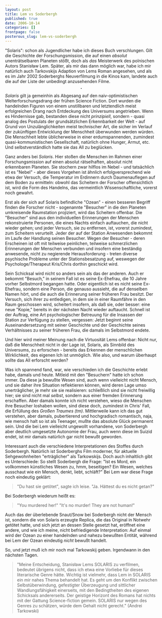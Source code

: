 ```yaml
---
layout: post
title: Lem vs Soderbergh
published: true
date: 2006-10-14
categories: []
frontpage: false 
posterous_slug: lem-vs-soderbergh
---
```

<p>"Solaris": schon als Jugendlicher habe ich dieses Buch verschlungen. Gilt die Geschichte der Forschungsmission, die auf einen <em>absolut</em> unentr&auml;tselbaren Planeten st&ouml;&szlig;t, doch als <em>das</em> Meisterwerk des polnischen Autors Stanis&#322;aw Lem. Sp&auml;ter, als mir das dann m&ouml;glich war, habe ich mir nat&uuml;rlich auch Tarkovskijs Adaption von Lems Roman angesehen, und als es im Jahr 2002 Soderberghs Neuverfilmung in die Kinos kam, landete auch die auf der Liste der unbedingt anzusehenden Filme.</p>

<center>
<img src="http://asphaltkaefer.open-lab.org/wp-content/solaris.jpg" alt="" style="border: 1px solid black;" />
</center>


<p><em>Solaris</em> gilt ja gemeinhin als Abgesang auf den naiv-optimistischen Welterforschungsdrang der fr&uuml;hen Science Fiction. Dort wurden die handelnden Figuren von einem unstillbaren und letztendlich meist erfolgreichen Drang nach Entdeckung des Universums angetrieben. Wenn es Hindernisse gab, bestanden diese nicht <em>prinzipiell</em>, sondern - quasi analog des Postulats der grunds&auml;tzlichen Erkennbarkeit der Welt - auf Grund von Unzul&auml;nglichkeiten meist technischer Art, die sicher im Verlauf der zuk&uuml;nftigen Entwicklung der Menschheit &uuml;berwunden werden w&uuml;rden. Die Menschheit lebte &uuml;blicherweise  in einer erdumspannenden, zumindest quasi-kommunistischen Gesellschaft, nat&uuml;rlich ohne Hunger, Armut, etc. Und selbstverst&auml;ndlich hatte sie das All zu begl&uuml;cken.</p>

<p>Ganz anders bei <em>Solaris</em>. Hier sto&szlig;en die Menschen im Rahmen einer Forschungsmission auf einen absolut r&auml;tselhaften, absolut nicht erkennbaren Planeten. Sie stochern zwar hilflos im Nebel - und tats&auml;chlich ist es "Nebel" - aber dieses Vorgehen ist &auml;hnlich erfolgversprechend wie etwa der Versuch, die Temperatur im Erdinnern durch Daumenauflegen auf dem Boden zu ermitteln: obwohl das Scheitern der Forscher offensichtlich ist, wird die Form des Handelns, das vermeintlich Wissenschaftliche, vorerst noch gewahrt.</p>

<p>Erst als der sich auf Solaris befindliche "Ozean" - einen besseren Begriff finden die Forscher nicht - sogenannte "Besucher" in die den Planeten umkreisende Raumstation projiziert, wird das Scheitern offenbar. Die "Besucher" sind aus den individuellen Erinnerungen der Menschen rekonstruierte Personen, die eines Nachts einfach auftauchen, die nicht wieder gehen; und jeder Versuch, sie zu entfernen, ist, vorerst zumindest, zum Scheitern verurteilt. Jeder der auf der Station Anwesenden bekommt im Laufe der Handlung seinen Besucher. Wegen der Besucher - deren Erscheinen ist oft mit teilweise peinlichen, teilweise schmerzlichen Erinnerungen der Menschen verbunden und insofern eine best&auml;ndig anwesende, nicht zu negierende Herausforderung - treten diverse psychische Probleme unter der Stationsbesatzung auf, weswegen der Psychologe/Therapeut Kris/Chris dorthin geschickt wird.</p>

<p>Sein Schicksal wird nicht so anders sein als das der anderen. Auch er bekommt "Besuch," in seinem Fall ist es seine Ex-Ehefrau, die 10 Jahre vorher Selbstmord begangen hatte. Oder eigentlich ist es nicht seine Ex-Ehefrau, sondern eine Person, die genauso aussieht, die auf denselben Namen h&ouml;rt, und die auch die Erinnerung seiner fr&uuml;heren Frau besitzt. Der Versuch, sich ihrer zu entledigen, in dem sie in einer Raumf&auml;hre in den Raum geschossen wird, scheitert insofern, als da&szlig; sie, oder besser: eine neue "Kopie," bereits in der n&auml;chsten Nacht wieder auftaucht. Schnell ist der Auftrag, eine Art psychologischer Betreuung f&uuml;r die Insassen der Station zur Verf&uuml;gung zu stellen, vergessen: Jetzt beginnt seine Auseinandersetzung mit seiner Geschichte und der Geschichte seines Verh&auml;ltnisses zu seiner fr&uuml;heren Frau, die damals im Selbstmord endete.</p>

<p>Und hier wird meiner Meinung nach die Virtuosit&auml;t Lems offenbar: Nicht nur, da&szlig; die Menschheit nicht in der Lage ist, Solaris, als Sinnbild des Universums, zu erforschen - bereits das Erkennen der menschlichen Wirklichkeit, des eigenen Ich ist unm&ouml;glich. Wie also, und warum &uuml;berhaupt sollte das All erforscht werden?</p>

<p>Was ich spannend fand, war, wie verschieden ich die Geschichte erlebt habe, damals und heute. Mitleid mit den "Besuchern" hatte ich schon immer. Da diese ja bewu&szlig;te Wesen sind, auch wenn vielleicht nicht Mensch, und sie daher ihre Situation reflektieren k&ouml;nnen, wird deren Lage umso unertr&auml;glicher, je mehr sie sie realisieren: schlie&szlig;lich sind sie nicht freiwillig hier; sie sind nicht mal <em>selbst</em>, sondern aus einer fremden Erinnerung erschaffen. Aber damals konnte ich nicht verstehen, wieso die Menschen ihre Besucher loshaben wollen, sind diese doch, zumindest in Chris' Fall, die Erf&uuml;llung des <em>Gro&szlig;en Traumes (tm)</em>. Mittlerweile kann ich das gut verstehen, aber damals, pubertierend und hochgradisch romantisch, naja, wie mensch halt so ist als Teenager, mu&szlig;te das absolute Gl&uuml;ck permanent sein. Und die bei Lem vielleicht ungewollt vorhandene, von Soderbergh aber deutlich umgesetzte Autonomie der Frau, auch wenn diese im Suizid endet, ist mir damals nat&uuml;rlich gar nicht bewu&szlig;t geworden.</p>

<p>Interessant auch die verschiedene Interpretationen des Stoffes durch Soderbergh. Nat&uuml;rlich ist Soderberghs Film moderner, f&uuml;r aktuelle Sehgewohnheiten "ertr&auml;glicher" als Tarkowskijs. Doch auch inhaltlich gibt es Unterschiede: So stellt Soderbergh die Frage: "Ist es Mord, ein vollkommen k&uuml;nstliches Wesen zu, hmm, beseitigen? Ein Wesen, welches ausschaut wie ein Mensch, denkt, liebt, schl&auml;ft?" Bei Lem war diese Frage noch eindeutig gekl&auml;rt:</p>

<blockquote class="posterous_short_quote">"Du hast sie get&ouml;tet", sagte ich leise. 
"Ja. H&auml;ttest du es nicht getan?"
</blockquote>


<p>Bei Soderbergh wiederum hei&szlig;t es:</p>

<blockquote class="posterous_short_quote">"You murdered her!"
"It's no murder! They are not human!"
</blockquote>


<p>Auch das der &uuml;berlebende Snaut/Snow bei Soderbergh nicht der Mensch ist, sondern die von Solaris erzeugte Replica, die das Original in Notwehr get&ouml;tet hatte, und sich jetzt an dessen Stelle gesetzt hat, er&ouml;ffnet eine andere, und wie ich meine, nicht befriedigende Interpretation: Auf einmal wird der Ozean zu einer handelnden und nahezu bewu&szlig;ten Entit&auml;t, w&auml;hrend bei Lem der Ozean eindeutig <em>nicht</em> bewu&szlig;t handelt.</p>

<p>So, und jetzt mu&szlig; ich mir noch mal Tarkowskij geben. Irgendwann in den n&auml;chsten Tagen.</p>

<blockquote>"Meine Entscheidung, Stanis&#322;aw Lems SOLARIS zu verfilmen, bedeutet &uuml;brigens nicht, dass ich etwa eine Vorliebe f&uuml;r dieses literarische Genre h&auml;tte. Wichtig ist vielmehr, dass Lem in SOLARIS ein mir nahes Thema behandelt hat. Es geht um den Konflikt zwischen Selbst&uuml;berwindung, gefestigter &Uuml;berzeugung und sittlicher Wandlungsf&auml;higkeit einerseits, mit den Bedingtheiten des eigenen Schicksals andererseits. Der geistige Horizont des Romans hat nichts mit der Gattung Science-fiction gemein. SOLARIS nur wegen des Genres zu sch&auml;tzen, w&uuml;rde dem Gehalt nicht gerecht." (Andrei Tarkowski)</blockquote>
